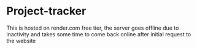 # Project-tracker

This is hosted on render.com free tier, the server goes offline due to inactivity and takes some time to come back online after initial request to the website
